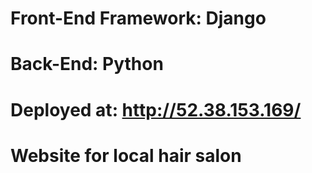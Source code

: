 # Front-End Framework: Django
# Back-End: Python
# Deployed at: http://52.38.153.169/
# Website for local hair salon
